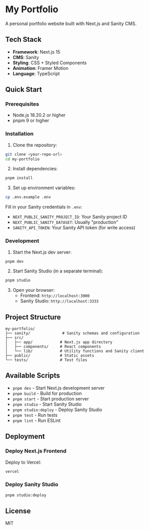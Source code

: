 # My Portfolio

A personal portfolio website built with Next.js and Sanity CMS.

## Tech Stack

- **Framework**: Next.js 15
- **CMS**: Sanity
- **Styling**: CSS + Styled Components
- **Animation**: Framer Motion
- **Language**: TypeScript

## Quick Start

### Prerequisites

- Node.js 18.20.2 or higher
- pnpm 9 or higher

### Installation

1. Clone the repository:
```bash
git clone <your-repo-url>
cd my-portfolio
```

2. Install dependencies:
```bash
pnpm install
```

3. Set up environment variables:
```bash
cp .env.example .env
```

Fill in your Sanity credentials in `.env`:
- `NEXT_PUBLIC_SANITY_PROJECT_ID`: Your Sanity project ID
- `NEXT_PUBLIC_SANITY_DATASET`: Usually "production"
- `SANITY_API_TOKEN`: Your Sanity API token (for write access)

### Development

1. Start the Next.js dev server:
```bash
pnpm dev
```

2. Start Sanity Studio (in a separate terminal):
```bash
pnpm studio
```

3. Open your browser:
   - Frontend: `http://localhost:3000`
   - Sanity Studio: `http://localhost:3333`

## Project Structure

```
my-portfolio/
├── sanity/              # Sanity schemas and configuration
├── src/
│   ├── app/            # Next.js app directory
│   ├── components/     # React components
│   └── lib/            # Utility functions and Sanity client
├── public/             # Static assets
└── tests/              # Test files
```

## Available Scripts

- `pnpm dev` - Start Next.js development server
- `pnpm build` - Build for production
- `pnpm start` - Start production server
- `pnpm studio` - Start Sanity Studio
- `pnpm studio:deploy` - Deploy Sanity Studio
- `pnpm test` - Run tests
- `pnpm lint` - Run ESLint

## Deployment

### Deploy Next.js Frontend

Deploy to Vercel:
```bash
vercel
```

### Deploy Sanity Studio

```bash
pnpm studio:deploy
```

## License

MIT
